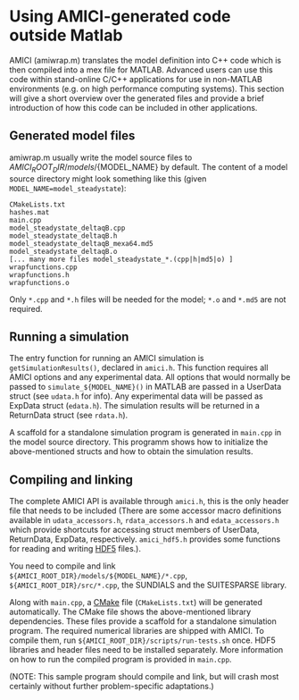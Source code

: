 # Using AMICI-generated code outside Matlab

AMICI (amiwrap.m)  translates the model definition into C++ code which is then compiled into a mex file for MATLAB. Advanced users can use this code within stand-online C/C++ applications for use in non-MATLAB environments (e.g. on high performance computing systems). This section will give a short overview over the generated files and provide a brief introduction of how this code can be included in other applications.


## Generated model files
amiwrap.m usually write the model source files to ${AMICI_ROOT_DIR}/models/${MODEL_NAME} by default. 
The content of a model source directory might look something like this (given `MODEL_NAME=model_steadystate`): 

```
CMakeLists.txt
hashes.mat 
main.cpp 
model_steadystate_deltaqB.cpp 
model_steadystate_deltaqB.h 
model_steadystate_deltaqB_mexa64.md5 
model_steadystate_deltaqB.o 
[... many more files model_steadystate_*.(cpp|h|md5|o) ]
wrapfunctions.cpp 
wrapfunctions.h 
wrapfunctions.o
```

Only `*.cpp` and `*.h` files will be needed for the model; `*.o` and `*.md5` are not required. 

## Running a simulation

The entry function for running an AMICI simulation is `getSimulationResults()`, declared in `amici.h`. This function requires all AMICI options and any experimental data. All options that would normally be passed to `simulate_${MODEL_NAME}()` in MATLAB are passed in a UserData struct (see `udata.h` for info). Any experimental data will be passed as ExpData struct (`edata.h`). The simulation results will be returned in a ReturnData struct (see `rdata.h`).

A scaffold for a standalone simulation program is generated in `main.cpp` in the model source directory. This programm shows how to initialize the above-mentioned structs and how to obtain the simulation results.

## Compiling and linking

The complete AMICI API is available through `amici.h`, this is the only header file that needs to be included (There are some accessor macro definitions available in `udata_accessors.h`, `rdata_accessors.h` and `edata_accessors.h` which provide shortcuts for accessing struct members of UserData, ReturnData, ExpData, respectively. `amici_hdf5.h` provides some functions for reading and writing [HDF5](https://support.hdfgroup.org/) files.). 

You need to compile and link `${AMICI_ROOT_DIR}/models/${MODEL_NAME}/*.cpp`, `${AMICI_ROOT_DIR}/src/*.cpp`, the SUNDIALS and the SUITESPARSE library.

Along with `main.cpp`, a [CMake](https://cmake.org/) file (`CMakeLists.txt`) will be generated automatically. The CMake file shows the above-mentioned library dependencies. These files provide a scaffold for a standalone simulation program. The required numerical libraries are shipped with AMICI. To compile them, run `${AMICI_ROOT_DIR}/scripts/run-tests.sh` once. HDF5 libraries and header files need to be installed separately. 
More information on how to run the compiled program is provided in `main.cpp`.

(NOTE: This sample program should compile and link, but will crash most certainly without further problem-specific adaptations.)
